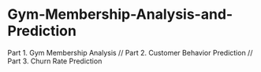 # Gym-Membership-Analysis-and-Prediction

Part 1. Gym Membership Analysis //
Part 2. Customer Behavior Prediction //
Part 3. Churn Rate Prediction 
